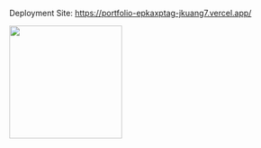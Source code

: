 Deployment Site: https://portfolio-epkaxptag-jkuang7.vercel.app/


<img src="https://user-images.githubusercontent.com/52064138/230816757-b6ae8084-aa48-4900-8708-c2a3ed8661fd.png" width="200" />


